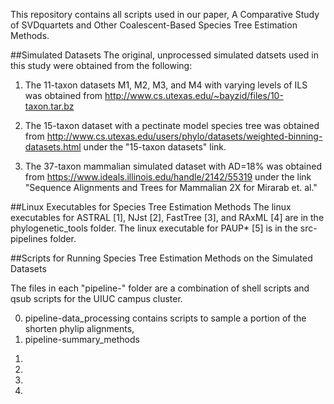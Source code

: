This repository contains all scripts used in our paper,
A Comparative Study of SVDquartets and Other Coalescent-Based Species Tree Estimation Methods.

##Simulated Datasets
The original, unprocessed simulated datsets used in this study were obtained from the following:


1. The 11-taxon datasets M1, M2, M3, and M4 with varying levels of ILS was obtained from
http://www.cs.utexas.edu/~bayzid/files/10-taxon.tar.bz

2. The 15-taxon dataset with a pectinate model species tree was obtained from 
http://www.cs.utexas.edu/users/phylo/datasets/weighted-binning-datasets.html
under the "15-taxon datasets" link.

3. The 37-taxon mammalian simulated dataset with AD=18% was obtained from
https://www.ideals.illinois.edu/handle/2142/55319
under the link "Sequence Alignments and Trees for Mammalian 2X for Mirarab et. al."

##Linux Executables for Species Tree Estimation Methods
The linux executables for ASTRAL [1], NJst [2], FastTree [3], and RAxML [4] are in the phylogenetic_tools folder. 
The linux executable for PAUP* [5]  is in the src-pipelines folder. 

##Scripts for Running Species Tree Estimation Methods on the Simulated Datasets

The files in each "pipeline-" folder are a combination of shell scripts and qsub scripts 
for the UIUC campus cluster. 

0) pipeline-data_processing contains scripts to sample a portion of the shorten phylip alignments, 
1) pipeline-summary_methods 






1. 
2. 
3.
4.
